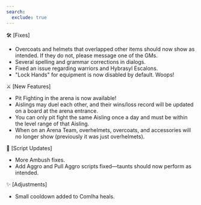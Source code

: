 ```yaml
---
search:
  exclude: true
---
```


🛠️ [Fixes]

- Overcoats and helmets that overlapped other items should now show as intended. If they do not, please message one of the GMs.
- Several spelling and grammar corrections in dialogs.
- Fixed an issue regarding warriors and Hybrasyl Escalons.
- "Lock Hands" for equipment is now disabled by default. Woops!

⚔️ [New Features]

- Pit Fighting in the arena is now available!
- Aislings may duel each other, and their wins/loss record will be updated on a board at the arena entrance.
- You can only pit fight the same Aisling once a day and must be within the level range of that Aisling.
- When on an Arena Team, overhelmets, overcoats, and accessories will no longer show (previously it was just overhelmets).

🎯 [Script Updates]

- More Ambush fixes.
- Add Aggro and Pull Aggro scripts fixed—taunts should now perform as intended.

✨ [Adjustments]

- Small cooldown added to Comlha heals.
